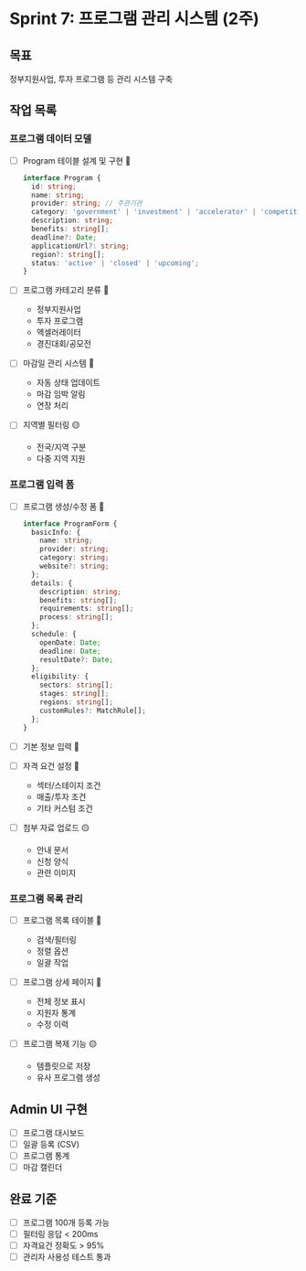 # Sprint 7: 프로그램 관리 시스템 (2주)

## 목표
정부지원사업, 투자 프로그램 등 관리 시스템 구축

## 작업 목록

### 프로그램 데이터 모델
- [ ] Program 테이블 설계 및 구현 🔴
  ```typescript
  interface Program {
    id: string;
    name: string;
    provider: string; // 주관기관
    category: 'government' | 'investment' | 'accelerator' | 'competition';
    description: string;
    benefits: string[];
    deadline?: Date;
    applicationUrl?: string;
    region?: string[];
    status: 'active' | 'closed' | 'upcoming';
  }
  ```

- [ ] 프로그램 카테고리 분류 🔴
  - 정부지원사업
  - 투자 프로그램
  - 액셀러레이터
  - 경진대회/공모전

- [ ] 마감일 관리 시스템 🔴
  - 자동 상태 업데이트
  - 마감 임박 알림
  - 연장 처리

- [ ] 지역별 필터링 🟡
  - 전국/지역 구분
  - 다중 지역 지원

### 프로그램 입력 폼
- [ ] 프로그램 생성/수정 폼 🔴
  ```typescript
  interface ProgramForm {
    basicInfo: {
      name: string;
      provider: string;
      category: string;
      website?: string;
    };
    details: {
      description: string;
      benefits: string[];
      requirements: string[];
      process: string[];
    };
    schedule: {
      openDate: Date;
      deadline: Date;
      resultDate?: Date;
    };
    eligibility: {
      sectors: string[];
      stages: string[];
      regions: string[];
      customRules?: MatchRule[];
    };
  }
  ```

- [ ] 기본 정보 입력 🔴
- [ ] 자격 요건 설정 🔴
  - 섹터/스테이지 조건
  - 매출/투자 조건
  - 기타 커스텀 조건

- [ ] 첨부 자료 업로드 🟡
  - 안내 문서
  - 신청 양식
  - 관련 이미지

### 프로그램 목록 관리
- [ ] 프로그램 목록 테이블 🔴
  - 검색/필터링
  - 정렬 옵션
  - 일괄 작업

- [ ] 프로그램 상세 페이지 🔴
  - 전체 정보 표시
  - 지원자 통계
  - 수정 이력

- [ ] 프로그램 복제 기능 🟡
  - 템플릿으로 저장
  - 유사 프로그램 생성

## Admin UI 구현
- [ ] 프로그램 대시보드
- [ ] 일괄 등록 (CSV)
- [ ] 프로그램 통계
- [ ] 마감 캘린더

## 완료 기준
- [ ] 프로그램 100개 등록 가능
- [ ] 필터링 응답 < 200ms
- [ ] 자격요건 정확도 > 95%
- [ ] 관리자 사용성 테스트 통과